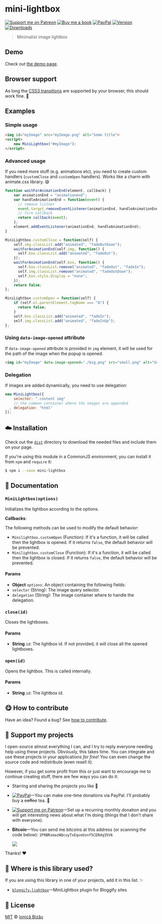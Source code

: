 
# mini-lightbox

 [![Support me on Patreon][badge_patreon]][patreon] [![Buy me a book][badge_amazon]][amazon] [![PayPal][badge_paypal_donate]][paypal-donations] [![Version](https://img.shields.io/npm/v/mini-lightbox.svg)](https://www.npmjs.com/package/mini-lightbox) [![Downloads](https://img.shields.io/npm/dt/mini-lightbox.svg)](https://www.npmjs.com/package/mini-lightbox)

> Minimalist image lightbox

## Demo
Check out [the demo page](http://ionicabizau.github.io/mini-lightbox).

## Browser support
As long the [CSS3 transitions](http://caniuse.com/#feat=css-transitions) are supported by your browser, this should work fine. :rocket:
## Examples

### Simple usage

```html
<img id="myImage" src="myImage.png" alt="Some title">
<script>
    new MiniLightbox("#myImage");
</script>
```

### Advanced usage
If you need more stuff (e.g. animations etc), you need to create custom handlers (`customClose` and `customOpen` handlers). Works like a charm with animate.css library. :smile:

```js
function waitForAnimationEnd(element, callback) {
    var animationEnd = "animationend";
    var handleAnimationEnd = function(event) {
      // remove listner
      event.target.removeEventListener(animationEnd, handleAnimationEnd);
      // fire callback
      return callback(event);
    };
    element.addEventListener(animationEnd, handleAnimationEnd);
}

MiniLightbox.customClose = function(self) {
    self.img.classList.add("animated", "fadeOutDown");
    waitForAnimationEnd(self.img, function() {
      self.box.classList.add("animated", "fadeOut");
    });
    waitForAnimationEnd(self.box, function() {
      self.box.classList.remove("animated", "fadeOut", "fadeIn");
      self.img.classList.remove("animated", "fadeOutDown");
      self.box.style.display = "none";
    });
    return false;
};

MiniLightbox.customOpen = function(self) {
    if (self.el.parentElement.tagName === "A") {
      return false;
    }
    self.box.classList.add("animated", "fadeIn");
    self.img.classList.add("animated", "fadeInUp");
};
```

### Using `data-image-opened` attribute
If `data-image-opened` attribute is provided in `img` element, it will be used for the path of the image when the popup is opened.

```html
<img id="myImage" data-image-opened="./big.png" src="small.png" alt="Some title">
```

### Delegation
If images are added dynamically, you need to use delegation:

```js
new MiniLightbox({
    selector: ".content img"
    // the common container where the images are appended
  , delegation: "html"
});
```

## :cloud: Installation


Check out the [`dist`](/dist) directory to download the needed files and include them on your page.

If you're using this module in a CommonJS environment, you can install it from `npm` and `require` it:

```sh
$ npm i --save mini-lightbox
```


## :memo: Documentation


### `MiniLightbox(options)`

Initializes the lightbox according to the options.

**Callbacks**:

The following methods can be used to modify the default behavior:

 - `Minilightbox.customOpen` (Function): If it's a function, it will be
   called then the lightbox is opened. If it returns `false`, the default
   behavior will be prevented.
 - `Minilightbox.customClose` (Function): If it's a function, it will be
   called then the lightbox is closed. If it returns `false`, the default
   behavior will be prevented.

#### Params
- **Object** `options`: An object containing the following fields:
 - `selector` (String): The image query selector.
 - `delegation` (String): The image container where to handle the delegation.

### `close(id)`
Closes the lightboxes.

#### Params
- **String** `id`: The lightbox id. If not provided, it will close all the opened lightboxes.

### `open(id)`
Opens the lightbox. This is called internally.

#### Params
- **String** `id`: The lightbox id.



## :yum: How to contribute
Have an idea? Found a bug? See [how to contribute][contributing].


## :sparkling_heart: Support my projects

I open-source almost everything I can, and I try to reply everyone needing help using these projects. Obviously,
this takes time. You can integrate and use these projects in your applications *for free*! You can even change the source code and redistribute (even resell it).

However, if you get some profit from this or just want to encourage me to continue creating stuff, there are few ways you can do it:

 - Starring and sharing the projects you like :rocket:
 - [![PayPal][badge_paypal]][paypal-donations]—You can make one-time donations via PayPal. I'll probably buy a ~~coffee~~ tea. :tea:
 - [![Support me on Patreon][badge_patreon]][patreon]—Set up a recurring monthly donation and you will get interesting news about what I'm doing (things that I don't share with everyone).
 - **Bitcoin**—You can send me bitcoins at this address (or scanning the code below): `1P9BRsmazNQcuyTxEqveUsnf5CERdq35V6`

    ![](https://i.imgur.com/z6OQI95.png)

Thanks! :heart:


## :dizzy: Where is this library used?
If you are using this library in one of your projects, add it in this list. :sparkles:


 - [`bloggify-lightbox`](https://github.com/Bloggify/lightbox)—MiniLightbox plugin for Bloggify sites

## :scroll: License

[MIT][license] © [Ionică Bizău][website]

[badge_patreon]: http://ionicabizau.github.io/badges/patreon.svg
[badge_amazon]: http://ionicabizau.github.io/badges/amazon.svg
[badge_paypal]: http://ionicabizau.github.io/badges/paypal.svg
[badge_paypal_donate]: http://ionicabizau.github.io/badges/paypal_donate.svg
[patreon]: https://www.patreon.com/ionicabizau
[amazon]: http://amzn.eu/hRo9sIZ
[paypal-donations]: https://www.paypal.com/cgi-bin/webscr?cmd=_s-xclick&hosted_button_id=RVXDDLKKLQRJW
[donate-now]: http://i.imgur.com/6cMbHOC.png

[license]: http://showalicense.com/?fullname=Ionic%C4%83%20Biz%C4%83u%20%3Cbizauionica%40gmail.com%3E%20(https%3A%2F%2Fionicabizau.net)&year=2014#license-mit
[website]: https://ionicabizau.net
[contributing]: /CONTRIBUTING.md
[docs]: /DOCUMENTATION.md
